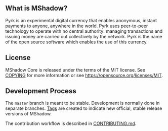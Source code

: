 What is MShadow?
----------------

Pyrk is an experimental digital currency that enables anonymous, instant
payments to anyone, anywhere in the world. Pyrk uses peer-to-peer technology
to operate with no central authority: managing transactions and issuing money
are carried out collectively by the network. Pyrk is the name of the open
source software which enables the use of this currency.

License
-------
MShadow Core is released under the terms of the MIT license. See [COPYING](COPYING) for more
information or see https://opensource.org/licenses/MIT.

Development Process
-------------------

The `master` branch is meant to be stable. Development is normally done in separate branches.
[Tags](https://github.com/MShadowCore/MShadow/tags) are created to indicate new official,
stable release versions of MShadow.

The contribution workflow is described in [CONTRIBUTING.md](CONTRIBUTING.md).
